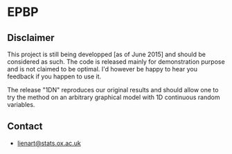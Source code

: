 # EPBP

## Disclaimer

This project is still being developped [as of June 2015] and should be considered as such. The code is released mainly for demonstration purpose and is not claimed to be optimal. I'd however be happy to hear you feedback if you happen to use it.

The release "1DN" reproduces our original results and should allow one to try the method on an arbitrary graphical model with 1D continuous random variables. 

## Contact

- lienart@stats.ox.ac.uk
